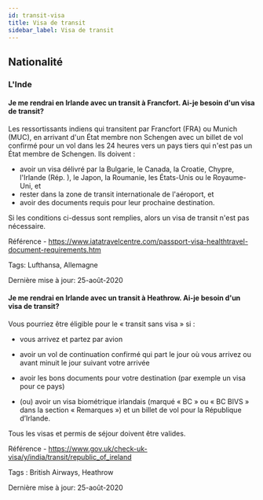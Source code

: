 ```yaml
---
id: transit-visa
title: Visa de transit
sidebar_label: Visa de transit
---
```


## Nationalité

### L'Inde

#### **Je me rendrai en Irlande avec un transit à Francfort. Ai-je besoin d'un visa de transit?**

Les ressortissants indiens qui transitent par Francfort (FRA) ou Munich (MUC), en arrivant d'un État membre non Schengen avec un billet de vol confirmé pour un vol dans les 24 heures vers un pays tiers qui n'est pas un État membre de Schengen. Ils doivent :
- avoir un visa délivré par la Bulgarie, le Canada, la Croatie, Chypre, l'Irlande (Rép. ), le Japon, la Roumanie, les États-Unis ou le Royaume-Uni, et
- rester dans la zone de transit internationale de l'aéroport, et
- avoir des documents requis pour leur prochaine destination.

Si les conditions ci-dessus sont remplies, alors un visa de transit n'est pas nécessaire.

Référence - https://www.iatatravelcentre.com/passport-visa-healthtravel-document-requirements.htm

Tags: Lufthansa, Allemagne

Dernière mise à jour: 25-août-2020

#### **Je me rendrai en Irlande avec un transit à Heathrow. Ai-je besoin d'un visa de transit?**

Vous pourriez être éligible pour le « transit sans visa » si :

* vous arrivez et partez par avion

* avoir un vol de continuation confirmé qui part le jour où vous arrivez ou avant minuit le jour suivant votre arrivée

* avoir les bons documents pour votre destination (par exemple un visa pour ce pays)

* (ou) avoir un visa biométrique irlandais (marqué « BC » ou « BC BIVS » dans la section « Remarques ») et un billet de vol pour la République d’Irlande.

Tous les visas et permis de séjour doivent être valides.

Référence - https://www.gov.uk/check-uk-visa/y/india/transit/republic_of_ireland

Tags : British Airways, Heathrow

Dernière mise à jour: 25-août-2020